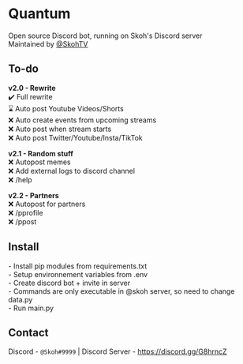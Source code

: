 # Quantum
Open source Discord bot, running on Skoh's Discord server<br>
Maintained by [@SkohTV](https://github.com/SkohTV)<br/>


## To-do
**v2.0 - Rewrite**<br/>
✔️ Full rewrite<br/>
⌛ Auto post Youtube Videos/Shorts<br/>
❌ Auto create events from upcoming streams<br/>
❌ Auto post when stream starts<br/>
❌ Auto post Twitter/Youtube/Insta/TikTok<br/>

**v2.1 - Random stuff**<br/>
❌ Autopost memes<br/>
❌ Add external logs to discord channel<br/>
❌ /help<br/>

**v2.2 - Partners**<br/>
❌ Autopost for partners<br/>
❌ /pprofile<br/>
❌ /ppost<br/>


## Install
\- Install pip modules from requirements.txt<br/>
\- Setup environnement variables from .env<br/>
\- Create discord bot + invite in server<br/>
\- Commands are only executable in @skoh server, so need to change data.py<br/>
\- Run main.py<br/>


## Contact
Discord - `@Skoh#9999` | Discord Server - https://discord.gg/G8hrncZ
